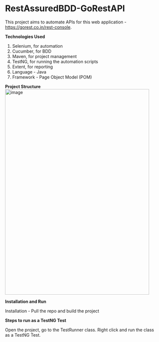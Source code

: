 # RestAssuredBDD-GoRestAPI
This project aims to automate APIs for this web application - https://gorest.co.in/rest-console.

**Technologies Used**
1. Selenium, for automation
2. Cucumber, for BDD
3. Maven, for project management
4. TestNG, for running the automation scripts
5. Extent, for reporting
6. Language - Java
7. Framework - Page Object Model (POM)

**Project Structure**
<img width="472" height="675" alt="image" src="https://github.com/user-attachments/assets/34e0495f-9559-4f0d-bfa2-a3b3ea512aec" />

**Installation and Run**

Installation - Pull the repo and build the project

**Steps to run as a TestNG Test**

Open the project, go to the TestRunner class.
Right click and run the class as a TestNG Test.

